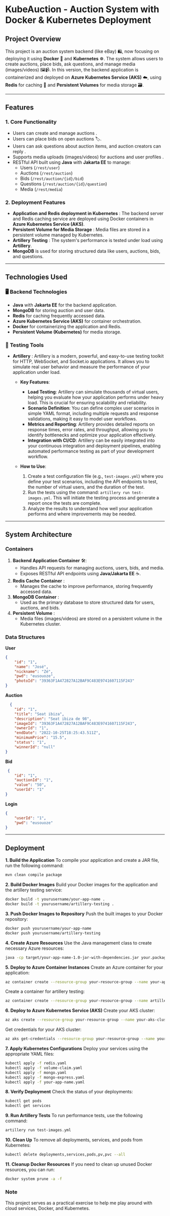 # **KubeAuction** - Auction System with Docker & Kubernetes Deployment

## **Project Overview**

This project is an auction system backend (like eBay) 🛍️, now focusing on deploying it using **Docker** 🐳 and **Kubernetes** ☸️. The system allows users to create auctions, place bids, ask questions, and manage media (images/videos) 🖼️📹. In this version, the backend application is containerized and deployed on **Azure Kubernetes Service (AKS)** ☁️, using **Redis** for caching 🧠 and **Persistent Volumes** for media storage 🗃️.

---

## **Features**

###  **1. Core Functionality**
- Users can create and manage auctions .
- Users can place bids on open auctions 🏷.
- Users can ask questions about auction items, and auction creators can reply .
- Supports media uploads (images/videos) for auctions and user profiles .
- RESTful API built using **Java** with **Jakarta EE** to manage:
  - Users (`/rest/user`)
  - Auctions (`/rest/auction`)
  - Bids (`/rest/auction/{id}/bid`)
  - Questions (`/rest/auction/{id}/question`)
  - Media (`/rest/media`)

###  **2. Deployment Features**
- **Application and Redis deployment in Kubernetes** : The backend server and Redis caching service are deployed using Docker containers in **Azure Kubernetes Service (AKS)**.
- **Persistent Volume for Media Storage** : Media files are stored in a persistent volume managed by Kubernetes.
- **Artillery Testing** : The system's performance is tested under load using **Artillery**.
- **MongoDB**  is used for storing structured data like users, auctions, bids, and questions.

---

## **Technologies Used**

### 🖥️ **Backend Technologies**
- **Java** with **Jakarta EE** for the backend application.
- **MongoDB**  for storing auction and user data.
- **Redis** for caching frequently accessed data.
- **Azure Kubernetes Service (AKS)**  for container orchestration.
- **Docker**  for containerizing the application and Redis.
- **Persistent Volume (Kubernetes)** for media storage.

### 🧪 **Testing Tools**

- **Artillery** : Artillery is a modern, powerful, and easy-to-use testing toolkit for HTTP, WebSocket, and Socket.io applications. It allows you to simulate real user behavior and measure the performance of your application under load.

  - **Key Features**:
    - **Load Testing**: Artillery can simulate thousands of virtual users, helping you evaluate how your application performs under heavy load. This is crucial for ensuring scalability and reliability.
    - **Scenario Definition**: You can define complex user scenarios in simple YAML format, including multiple requests and response validations, making it easy to model user workflows.
    - **Metrics and Reporting**: Artillery provides detailed reports on response times, error rates, and throughput, allowing you to identify bottlenecks and optimize your application effectively.
    - **Integration with CI/CD**: Artillery can be easily integrated into your continuous integration and deployment pipelines, enabling automated performance testing as part of your development workflow.

  - **How to Use**:
    1. Create a test configuration file (e.g., `test-images.yml`) where you define your test scenarios, including the API endpoints to test, the number of virtual users, and the duration of the test.
    2. Run the tests using the command: `artillery run test-images.yml`. This will initiate the testing process and generate a report once the tests are complete.
    3. Analyze the results to understand how well your application performs and where improvements may be needed.

---

## **System Architecture**

###  **Containers**
1. **Backend Application Container** 🛠:
   - Handles API requests for managing auctions, users, bids, and media.
   - Exposes RESTful API endpoints using **Java/Jakarta EE** ☕️.
2. **Redis Cache Container** :
   - Manages the cache to improve performance, storing frequently accessed data.
3. **MongoDB Container** :
   - Used as the primary database to store structured data for users, auctions, and bids.
4. **Persistent Volume** :
   - Media files (images/videos) are stored on a persistent volume in the Kubernetes cluster.

### **Data Structures**

**User**

```json
{
    "id": "1",
    "name": "José",
    "nickname": "Zé",
    "pwd": "eusouoze",
    "photoId": "39363F1A472827A12BAF9C483E9741607115F243"
}
```

**Auction**

```json
  {
    "id": "1",
    "title": "Seat ibiza",
    "description": "Seat ibiza de 98",
    "imageId": "39363F1A472827A12BAF9C483E9741607115F243",
    "ownerId": "1",
    "endDate": "2022-10-25T18:25:43.511Z",
    "minimumPrice": "15.5",
    "status": "1",
    "winnerId": "null"
}
```

**Bid**

```json
 {
    "id": "1",
    "auctionId": "1",
    "value": "50",
    "userId": "1"
}
```

**Login**

```json
{
    "userId": "1",
    "pwd": "eusouoze"
}
```


---
##  **Deployment**

**1. Build the Application**
To compile your application and create a JAR file, run the following command:

```bash
mvn clean compile package
```

**2. Build Docker Images**
Build your Docker images for the application and the artillery testing service:

```bash
docker build -t yourusername/your-app-name .
docker build -t yourusername/artillery-testing .
```

**3. Push Docker Images to Repository**
Push the built images to your Docker repository:

```bash
docker push yourusername/your-app-name
docker push yourusername/artillery-testing
```

**4. Create Azure Resources**
Use the Java management class to create necessary Azure resources:

```bash
java -cp target/your-app-name-1.0-jar-with-dependencies.jar your.package.AzureManagement
```

**5. Deploy to Azure Container Instances**
Create an Azure container for your application:

```bash
az container create --resource-group your-resource-group --name your-app-container --image yourusername/your-app-name --ports 8080 --dns-name-label your-dns-label --environment-variables STORAGE_CONNECTION_STRING=YourConnectionString REDIS_KEY=YourRedisKey DB_KEY=YourDbKey
```

Create a container for artillery testing:

```bash
az container create --resource-group your-resource-group --name artillery-testing-container --image yourusername/artillery-testing --dns-name-label artillery-dns-label
```

**6. Deploy to Azure Kubernetes Service (AKS)**
Create your AKS cluster:

```bash
az aks create --resource-group your-resource-group --name your-aks-cluster --node-vm-size Standard_B2s --generate-ssh-keys --node-count 2 --service-principal YourServicePrincipal --client-secret YourClientSecret
```

Get credentials for your AKS cluster:

```bash
az aks get-credentials --resource-group your-resource-group --name your-aks-cluster
```

**7. Apply Kubernetes Configurations**
Deploy your services using the appropriate YAML files:

```bash
kubectl apply -f redis.yaml
kubectl apply -f volume-claim.yaml
kubectl apply -f mongo.yaml
kubectl apply -f mongo-express.yaml
kubectl apply -f your-app-name.yaml
```

**8. Verify Deployment**
Check the status of your deployments:

```bash
kubectl get pods
kubectl get services
```

**9. Run Artillery Tests**
To run performance tests, use the following command:

```bash
artillery run test-images.yml
```

**10. Clean Up**
To remove all deployments, services, and pods from Kubernetes:

```bash
kubectl delete deployments,services,pods,pv,pvc --all
```

**11. Cleanup Docker Resources**
If you need to clean up unused Docker resources, you can run:

```bash
docker system prune -a -f
```

### **Note**
This project serves as a practical exercise to help me play around with cloud services, Docker, and Kubernetes.

